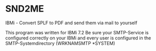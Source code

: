 # SND2ME
IBMi - Convert SPLF to PDF and send them via mail to yourself

This program was written for IBMi 7.2 
Be sure your SMTP-Service is configured correctly on your IBMi and every user is configured in the SMTP-Systemdirectory (WRKNAMSMTP *SYSTEM)
